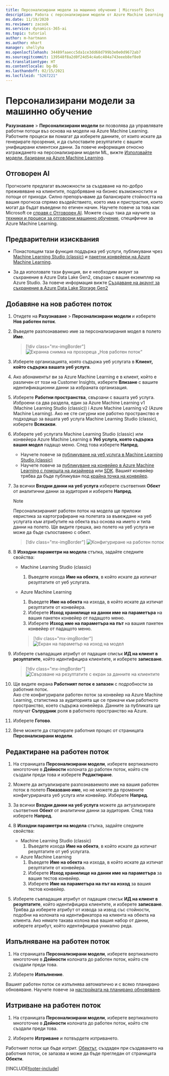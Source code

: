 ```yaml
---
title: Персонализирани модели за машинно обучение | Microsoft Docs
description: Работа с персонализирани модели от Azure Machine Learning в Dynamics 365 Customer Insights.
ms.date: 11/19/2020
ms.reviewer: zacook
ms.service: dynamics-365-ai
ms.topic: tutorial
author: m-hartmann
ms.author: mhart
manager: shellyha
ms.openlocfilehash: 34489faaecc5da1ce3dd68d799b3e0e0d9672ab7
ms.sourcegitcommit: 139548f8a2d0f24d54c4a6c404a743eeeb8ef8e0
ms.translationtype: HT
ms.contentlocale: bg-BG
ms.lasthandoff: 02/15/2021
ms.locfileid: "5267221"
---
```

# <a name="custom-machine-learning-models"></a>Персонализирани модели за машинно обучение

**Разузнаване** > **Персонализирани модели** ви позволява да управлявате работни потоци въз основа на модели на Azure Machine Learning. Работните процеси ви помагат да изберете данните, от които искате да генерирате прозрения, и да съпоставите резултатите с вашите унифицирани клиентски данни. За повече информация относно изграждането на персонализирани модели ML, вижте [Използвайте модели, базирани на Azure Machine Learning](azure-machine-learning-experiments.md).

## <a name="responsible-ai"></a>Отговорен AI

Прогнозите предлагат възможности за създаване на по-добро преживяване на клиентите, подобряване на бизнес възможностите и потоци от приходи. Силно препоръчваме да балансирате стойността на вашия прогноза спрямо въздействието, което има и пристрастия, които могат да бъдат въведени по етичен начин. Научете повече за това как Microsoft се [справя с Отговорен AI](https://www.microsoft.com/ai/responsible-ai?activetab=pivot1%3aprimaryr6). Можете също така да научите за [техники и процеси за отговорни машинно обучение](https://docs.microsoft.com/azure/machine-learning/concept-responsible-ml), специфични за Azure Machine Learning.

## <a name="prerequisites"></a>Предварителни изисквания

- Понастоящем тази функция поддържа уеб услуги, публикувани чрез [Machine Learning Studio (classic)](https://studio.azureml.net) и [пакетни конвейери на Azure Machine Learning](https://docs.microsoft.com/azure/machine-learning/concept-ml-pipelines).

- За да използвате тази функция, ви е необходим акаунт за съхранение в Azure Data Lake Gen2, свързан с вашия екземпляр на Azure Studio. За повече информация вижте [Създаване на акаунт за съхранение в Azure Data Lake Storage Gen2](https://docs.microsoft.com/azure/storage/blobs/data-lake-storage-quickstart-create-account)

## <a name="add-a-new-workflow"></a>Добавяне на нов работен поток

1. Отидете на **Разузнаване** > **Персонализирани модели** и изберете **Нов работен поток**.

1. Въведете разпознаваемо име за персонализирания модел в полето **Име**.

   > [!div class="mx-imgBorder"]
   > ![Екранна снимка на прозореца „Нов работен поток“](media/new-workflowv2.png "Екранна снимка на прозореца „Нов работен поток“")

1. Изберете организацията, която съдържа уеб услугата в **Клиент, който съдържа вашата уеб услуга**.

1. Ако абонаментът ви за Azure Machine Learning е в клиент, който е различен от този на Customer Insights, изберете **Влизане** с вашите идентификационни данни за избраната организация.

1. Изберете **Работни пространства**, свързани с вашата уеб услуга. Изброени са два раздела, един за Azure Machine Learning v1 (Machine Learning Studio (classic)) i Azure Machine Learning v2 (Azure Machine Learning). Ако не сте сигурни кое работно пространство е подходящо за вашата уеб услуга Machine Learning Studio (classic), изберете **Всякакви**.

1. Изберете уеб услугата Machine Learning Studio (classic) или конвейера Azure Machine Learning в **Уеб услуга, която съдържа вашия модел** падащо меню. След това изберете **Напред**.
   - Научете повече за [публикуване на уеб услуга в Machine Learning Studio (classic)](https://docs.microsoft.com/azure/machine-learning/studio/deploy-a-machine-learning-web-service#deploy-it-as-a-new-web-service)
   - Научете повече за [публикуване на конвейер в Azure Machine Learning с помощта на дизайнера](https://docs.microsoft.com/azure/machine-learning/concept-ml-pipelines#building-pipelines-with-the-designer) или [SDK](https://docs.microsoft.com/azure/machine-learning/concept-ml-pipelines#building-pipelines-with-the-python-sdk). Вашият конвейер трябва да бъде публикуван под [крайна точка на конвейер](https://docs.microsoft.com/azure/machine-learning/how-to-run-batch-predictions-designer#submit-a-pipeline-run).

1. За всички **Входни данни на уеб услуга** изберете съответния **Обект** от аналитични данни за аудитория и изберете **Напред**.
   > [!NOTE]
   > Персонализираният работен поток на модела ще приложи евристика за картографиране на полетата за въвеждане на уеб услугата към атрибутите на обекта въз основа на името и типа данни на полето. Ще видите грешка, ако полето на уеб услуга не може да бъде съпоставено с обект.

   > [!div class="mx-imgBorder"]
   > ![Конфигуриране на работен поток](media/intelligence-screen2-updated.png "Конфигуриране на работен поток")
   
1. В **Изходни параметри на модела** стъпка, задайте следните свойства:
   - Machine Learning Studio (classic)
      1. Въведете изхода **Име на обекта**, в който искате да изтичат резултатите от уеб услугата.
   - Azure Machine Learning
      1. Въведете **Име на обекта** на изхода, в който искате да изтичат резултатите от конвейера.
      1. Изберете **Изход хранилище на данни име на параметъра** на вашия пакетен конвейер от падащото меню.
      1. Изберете **Изход име на параметъра на път** на вашия пакетен конвейер от падащото меню.
      
      > [!div class="mx-imgBorder"]
      > ![Екран на параметър на изход на модел](media/intelligence-screen3-outputparameters.png "Екран на параметър на изход на модел")

1. Изберете съвпадащия атрибут от падащия списък **ИД на клиент в резултатите**, който идентифицира клиентите, и изберете **записване**.
   
   > [!div class="mx-imgBorder"]
   > ![Свързване на резултатите с екран за данните на клиентите](media/intelligence-screen4-relatetocustomer.png "Свързване на резултатите с екран за данните на клиентите")

1. Ще видите екрана **Работният поток е запазен** с подробности за работния поток.    
   Ако сте конфигурирали работен поток за конвейер на Azure Machine Learning, статистика за аудиторията ще се прикачи към работното пространство, което съдържа конвейера. Данните за публиката ще получат **Сътрудник** роля в работното пространство на Azure.

1. Изберете **Готово**.

1. Вече можете да стартирате работния процес от страницата **Персонализирани модели**.

## <a name="edit-a-workflow"></a>Редактиране на работен поток

1. На страницата **Персонализирани модели**, изберете вертикалното многоточие в **Дейности** колоната до работен поток, който сте създали преди това и изберете **Редактиране**.

1. Можете да актуализирате разпознаваемото име на вашия работен поток в полето **Показвано име**, но не можете да промените конфигурираната уеб услуга или конвейер. Изберете **Напред**.

1. За всички **Входни данни на уеб услуга** можете да актуализирате съответния **Обект** от аналитични данни за аудитория. След това изберете **Напред**.

1. В **Изходни параметри на модела** стъпка, задайте следните свойства:
   - Machine Learning Studio (classic)
      1. Въведете изхода **Име на обекта**, в който искате да изтичат резултатите от уеб услугата.
   - Azure Machine Learning
      1. Въведете **Име на обекта** на изхода, в който искате да изтичат резултатите от конвейера.
      1. Изберете **Изход хранилище на данни име на параметъра** за вашия тестов конвейер.
      1. Изберете **Име на параметъра на път на изход** за вашия тестов конвейер.

1. Изберете съвпадащия атрибут от падащия списък **ИД на клиент в резултатите**, който идентифицира клиентите, и изберете **записване**.
   Трябва да изберете атрибут от извода за извод със стойности, подобни на колоната на идентификатора на клиента на обекта на клиента. Ако нямате такава колона във вашия набор от данни, изберете атрибут, който идентифицира уникално реда.

## <a name="run-a-workflow"></a>Изпълняване на работен поток

1. На страницата **Персонализирани модели**, изберете вертикалното многоточие в **Дейности** колоната до работен поток, който сте създали преди това.

1. Изберете **Изпълнение**.

Вашият работен поток се изпълнява автоматично и с всяко планирано обновяване. Научете повече за [настройката на планирано обновяване](system.md#schedule-tab).

## <a name="delete-a-workflow"></a>Изтриване на работен поток

1. На страницата **Персонализирани модели**, изберете вертикалното многоточие в **Дейности** колоната до работен поток, който сте създали преди това.

1. Изберете **Изтриване** и потвърдете изтриването.

Работният поток ще бъде изтрит. [Обектът](entities.md), създаден при създаването на работния поток, се запазва и може да бъде прегледан от страницата **Обекти**.


[!INCLUDE[footer-include](../includes/footer-banner.md)]